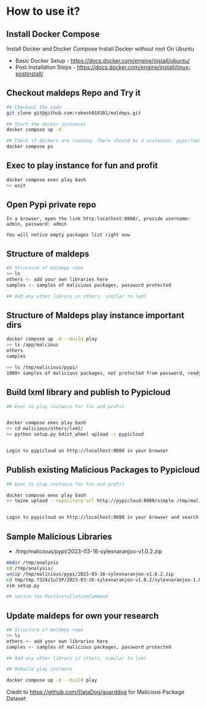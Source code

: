 
# How to use it?

## Install Docker Compose
Install Docker and Docker Compose
Install Docker without root
On Ubuntu
* Basic Docker Setup - https://docs.docker.com/engine/install/ubuntu/
* Post Installation Steps - https://docs.docker.com/engine/install/linux-postinstall/
## Checkout maldeps Repo and Try it
```bash
## Checkout the code 
git clone git@github.com:rakesh010101/maldeps.git

## Start the docker instances
docker compose up -d

## Check if dockers are running. There should be 4 instances, pypicloud, redis, play and victim
docker compose ps 
```

## Exec to play instance for fun and profit

```bash
docker compose exec play bash
>> exit
```




## Open Pypi private repo

```
In a browser, open the link http:localhost:8080/, provide username: admin, password: admin

You will notice empty packages list right now
```

	

## Structure of maldeps
```bash
## Structure of maldeps repo
>> ls 
others <- add your own libraries here
samples <- samples of malicious packages, password protected

## Add any other library in others, similar to lxml
```

## Structure of Maldeps play instance important dirs
```bash
docker compose up -d --build play
>> ls /app/malcious 
others
samples  

>> ls /tmp/malicious/pypi/
1000+ samples of malicious packages, not protected from password, ready to use
```

## Build lxml library and publish to Pypicloud

```bash
## Exec to play instance for fun and profit


docker compose exec play bash
>> cd malicious/others/lxml/ 
>> python setup.py bdist_wheel upload -r pypicloud


Login to pypicloud on http://localhost:8080 in your browser
```

## Publish existing Malicious Packages to Pypicloud
```bash
## Exec to play instance for fun and profit

docker compose exec play bash
>> twine upload --repository-url http://pypicloud:8080/simple /tmp/malicious/pypi/2022-11-08-newurllib.zip


Login to pypicloud on http://localhost:8080 in your browser and search for the package
```

## Sample Malicious Libraries 

* /tmp/malicious/pypi/2023-03-16-sylexnaranjoo-v1.0.2.zip

```bash
mkdir /tmp/analysis
cd /tmp/analysis/
unzip /tmp/malicious/pypi/2023-03-16-sylexnaranjoo-v1.0.2.zip 
cd tmp/tmp.7324z1ul5P/2023-03-16-sylexnaranjoo-v1.0.2/sylexnaranjoo-1.0.2/
vim setup.py 

## notice the PostInstallationCommand

```


## Update maldeps for own your research

```bash
## Structure of maldeps repo
>> ls 
others <- add your own libraries here
samples <- samples of malicious packages, password protected

## Add any other library in others, similar to lxml

## Rebuild play instance

docker compose up -d --build play
```


Credit to https://github.com/DataDog/guarddog for Malicious Package Dataset

